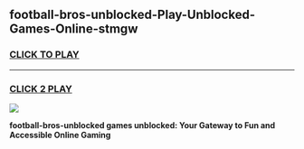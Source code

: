 
## football-bros-unblocked-Play-Unblocked-Games-Online-stmgw
<h3>
<a href="https://premium76.site?title=football-bros-unblocked&ref=25A">CLICK TO PLAY</a></h3>
<hr>

<h3>
<a href="https://premium76.site?title=football-bros-unblocked&ref=25A">CLICK 2 PLAY</a>
  
</h3>

<a href="https://premium76.site?title=football-bros-unblocked&ref=25A"><img src="https://clearcache.store/games.png"></a>


**football-bros-unblocked games unblocked: Your Gateway to Fun and Accessible Online Gaming**
